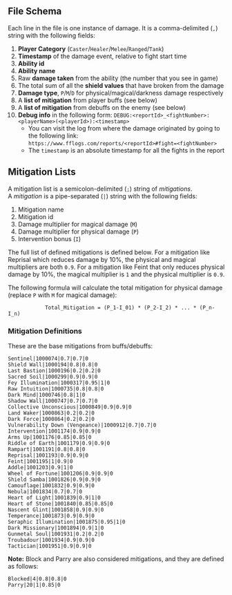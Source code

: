 ## File Schema
Each line in the file is one instance of damage. It is a comma-delimited (`,`) string with the following fields:  
1. **Player Category** (`Caster`/`Healer`/`Melee`/`Ranged`/`Tank`)
1. **Timestamp** of the damage event, relative to fight start time
1. **Ability id**
1. **Ability name**
1. Raw **damage taken** from the ability (the number that you see in game)
1. The total sum of all the **shield values** that have broken from the damage
1. **Damage type**, `P`/`M`/`D` for physical/magical/darkness damage respectively
1. A **list of mitigation** from player buffs (see below)
1. A **list of mitigation** from debuffs on the enemy (see below)
1. **Debug info** in the following form: `DEBUG:<reportId>_<fightNumber>:<playerName>(<playerId>):<timestamp>`
   * You can visit the log from where the damage originated by going to the following link:  
     `https://www.fflogs.com/reports/<reportId>#fight=<fightNumber>`
   * The `timestamp` is an absolute timestamp for all the fights in the report

## Mitigation Lists
A mitigation list is a semicolon-delimited (`;`) string of *mitigations*.  
A *mitigation* is a pipe-separated (`|`) string with the following fields:
1. Mitigation name
1. Mitigation id
1. Damage multiplier for magical damage (`M`)
1. Damage multiplier for physical damage (`P`)
1. Intervention bonus (`I`)

The full list of defined mitigations is defined below. For a mitigation like Reprisal which reduces damage by 10%, the physical and magical multipliers are both `0.9`. For a mitigation like Feint that only reduces physical damage by 10%, the magical multiplier is `1` and the physical multiplier is `0.9`.

The following formula will calculate the total mitigation for physical damage (replace `P` with `M` for magical damage):  

                Total_Mitigation = (P_1-I_01) * (P_2-I_2) * ... * (P_n-I_n)

### Mitigation Definitions
These are the base mitigations from buffs/debuffs:
```
Sentinel|1000074|0.7|0.7|0 
Shield Wall|1000194|0.8|0.8|0 
Last Bastion|1000196|0.2|0.2|0 
Sacred Soil|1000299|0.9|0.9|0 
Fey Illumination|1000317|0.95|1|0 
Raw Intuition|1000735|0.8|0.8|0 
Dark Mind|1000746|0.8|1|0 
Shadow Wall|1000747|0.7|0.7|0 
Collective Unconscious|1000849|0.9|0.9|0 
Land Waker|1000863|0.2|0.2|0 
Dark Force|1000864|0.2|0.2|0 
Vulnerability Down (Vengeance)|1000912|0.7|0.7|0 
Intervention|1001174|0.9|0.9|0 
Arms Up|1001176|0.85|0.85|0 
Riddle of Earth|1001179|0.9|0.9|0 
Rampart|1001191|0.8|0.8|0 
Reprisal|1001193|0.9|0.9|0 
Feint|1001195|1|0.9|0 
Addle|1001203|0.9|1|0 
Wheel of Fortune|1001206|0.9|0.9|0 
Shield Samba|1001826|0.9|0.9|0 
Camouflage|1001832|0.9|0.9|0 
Nebula|1001834|0.7|0.7|0 
Heart of Light|1001839|0.9|1|0 
Heart of Stone|1001840|0.85|0.85|0 
Nascent Glint|1001858|0.9|0.9|0 
Temperance|1001873|0.9|0.9|0 
Seraphic Illumination|1001875|0.95|1|0 
Dark Missionary|1001894|0.9|1|0 
Gunmetal Soul|1001931|0.2|0.2|0 
Troubadour|1001934|0.9|0.9|0 
Tactician|1001951|0.9|0.9|0 
```

**Note:** Block and Parry are also considered mitigations, and they are defined as follows:
```
Blocked|4|0.8|0.8|0 
Parry|20|1|0.85|0 
```
